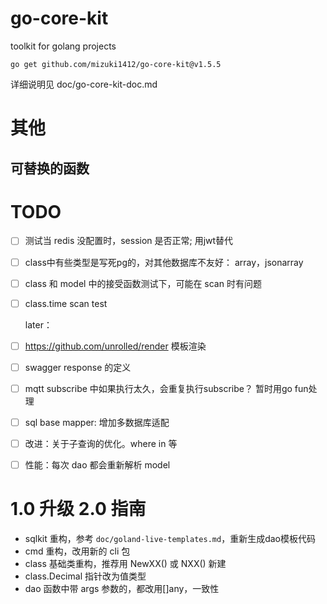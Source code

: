 
# go-core-kit

toolkit for golang projects

`go get github.com/mizuki1412/go-core-kit@v1.5.5`

详细说明见 doc/go-core-kit-doc.md

# 其他

## 可替换的函数

# TODO

- [ ] 测试当 redis 没配置时，session 是否正常; 用jwt替代
- [ ] class中有些类型是写死pg的，对其他数据库不友好： array，jsonarray
- [ ] class 和 model 中的接受函数测试下，可能在 scan 时有问题
- [ ] class.time scan test

  later：
- [ ] https://github.com/unrolled/render 模板渲染
- [ ] swagger response 的定义
- [ ] mqtt subscribe 中如果执行太久，会重复执行subscribe？ 暂时用go fun处理
- [ ] sql base mapper: 增加多数据库适配
- [ ] 改进：关于子查询的优化。where in 等
- [ ] 性能：每次 dao 都会重新解析 model

# 1.0 升级 2.0 指南

- sqlkit 重构，参考 `doc/goland-live-templates.md`，重新生成dao模板代码
- cmd 重构，改用新的 cli 包
- class 基础类重构，推荐用 NewXX() 或 NXX() 新建
- class.Decimal 指针改为值类型
- dao 函数中带 args 参数的，都改用[]any，一致性